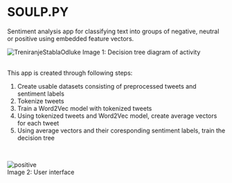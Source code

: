 # SOULP.PY
Sentiment analysis app for classifying text into groups of negative, neutral or positive using embedded feature vectors.

![TreniranjeStablaOdluke](https://user-images.githubusercontent.com/110941477/222780545-525915a1-0cc1-466c-8a09-36180a973b23.png)
Image 1: Decision tree diagram of activity <br />
<br />

This app is created through following steps: <br />
1. Create usable datasets consisting of preprocessed tweets and sentiment labels
2. Tokenize tweets <br />
3. Train a Word2Vec model with tokenized tweets <br />
4. Using tokenized tweets and Word2Vec model, create average vectors for each tweet <br />
5. Using average vectors and their coresponding sentiment labels, train the decision tree <br />
<br />

![positive](https://user-images.githubusercontent.com/110941477/222780594-4b78d671-9ed6-4903-bec3-744b377b3991.png)
<br /> Image 2: User interface <br />
